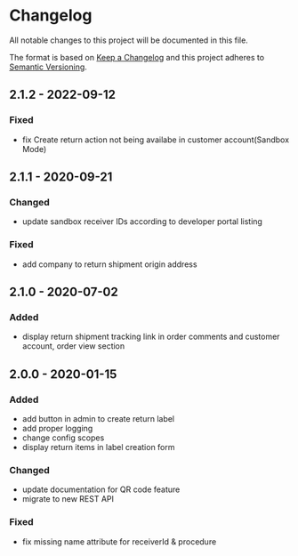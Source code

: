 # Changelog
All notable changes to this project will be documented in this file.

The format is based on [Keep a Changelog](http://keepachangelog.com/en/1.0.0/)
and this project adheres to [Semantic Versioning](http://semver.org/spec/v2.0.0.html).

## 2.1.2 - 2022-09-12

### Fixed

- fix Create return action not being availabe in customer account(Sandbox Mode)

## 2.1.1 - 2020-09-21

### Changed

- update sandbox receiver IDs according to developer portal listing

### Fixed

- add company to return shipment origin address

## 2.1.0 - 2020-07-02

### Added

- display return shipment tracking link in order comments and customer account, order view section

## 2.0.0 - 2020-01-15

### Added

- add button in admin to create return label
- add proper logging
- change config scopes
- display return items in label creation form

### Changed

- update documentation for QR code feature
- migrate to new REST API

### Fixed

- fix missing name attribute for receiverId & procedure
